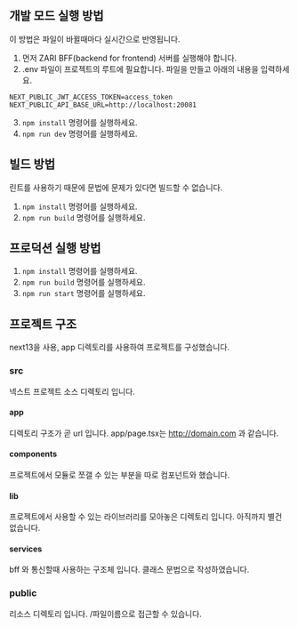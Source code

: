 
## 개발 모드 실행 방법
이 방법은 파일이 바뀔때마다 실시간으로 반영됩니다.
1. 먼저 ZARI BFF(backend for frontend) 서버를 실행해야 합니다.
2. .env 파일이 프로젝트의 루트에 필요합니다. 파일을 만들고 아래의 내용을 입력하세요.
```text
NEXT_PUBLIC_JWT_ACCESS_TOKEN=access_token
NEXT_PUBLIC_API_BASE_URL=http://localhost:20081
```
3. `npm install` 명령어를 실행하세요.
4. `npm run dev` 명령어를 실행하세요.

## 빌드 방법
린트를 사용하기 때문에 문법에 문제가 있다면 빌드할 수 없습니다.
1. `npm install` 명령어를 실행하세요.
2. `npm run build` 명령어를 실행하세요.

## 프로덕션 실행 방법
1. `npm install` 명령어를 실행하세요.
2. `npm run build` 명령어를 실행하세요.
3. `npm run start` 명령어를 실행하세요.


## 프로젝트 구조
next13을 사용, app 디렉토리를 사용하여 프로젝트를 구성했습니다.
### src
넥스트 프로젝트 소스 디렉토리 입니다.

#### app
디렉토리 구조가 곧 url 입니다.
app/page.tsx는 http://domain.com 과 같습니다.

#### components
프로젝트에서 모듈로 쪼갤 수 있는 부분을 따로 컴포넌트와 했습니다.

#### lib
프로젝트에서 사용할 수 있는 라이브러리를 모아놓은 디렉토리 입니다.
아직까지 별건 없습니다.

#### services
bff 와 통신할때 사용하는 구조체 입니다.
클래스 문법으로 작성하였습니다.

### public
리소스 디렉토리 입니다. /파일이름으로 접근할 수 있습니다.
